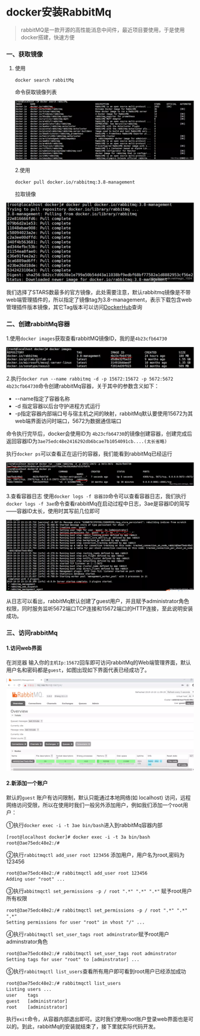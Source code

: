 # docker安装RabbitMq

> rabbitMQ是一款开源的高性能消息中间件，最近项目要使用，于是使用docker搭建，快速方便

### 一、获取镜像

1. 使用

    ```
    docker search rabbitMq
    ```

    命令获取镜像列表

    ![镜像搜索](docker%E5%AE%89%E8%A3%85rabbitmq.assets/16de7942c026e8ae)

    2.使用

    ```
    docker pull docker.io/rabbitmq:3.8-management
    ```

     

    拉取镜像



![在这里插入图片描述](docker%E5%AE%89%E8%A3%85rabbitmq.assets/16de7942c01c9e88)



我们选择了STARS数最多的官方镜像，此处需要注意，默认rabbitmq镜像是不带web端管理插件的，所以指定了镜像tag为3.8-management，表示下载包含web管理插件版本镜像，其它Tag版本可以访问[DockerHub](https://hub.docker.com/_/rabbitmq)查询

### 二、创建rabbitMq容器

1.使用`docker images`获取查看rabbitMQ镜像ID，我的是`4b23cfb64730`

![镜像ID](docker%E5%AE%89%E8%A3%85rabbitmq.assets/16de7942c0e655e1)

2.执行`docker run --name rabbitmq -d -p 15672:15672 -p 5672:5672 4b23cfb64730`命令创建rabbitMq容器，关于其中的参数含义如下：



- --name指定了容器名称
- -d 指定容器以后台守护进程方式运行
- -p指定容器内部端口号与宿主机之间的映射，rabbitMq默认要使用15672为其web端界面访问时端口，5672为数据通信端口

命令执行完毕后，docker会使用ID为 `4b23cfb64730`的镜像创建容器，创建完成后返回容器ID为`3ae75edc48e2416292db6bcae7b1054091cb....(太长省略)`

执行`docker ps`可以查看正在运行的容器，我们能看到rabbitMq已经运行

![创建成功](docker%E5%AE%89%E8%A3%85rabbitmq.assets/16de7942c104cdcb)



3.查看容器日志 使用`docker logs -f 容器ID`命令可以查看容器日志，我们执行`docker logs -f 3ae`命令查看rabbitMq在启动过程中日志，3ae是容器ID的简写——容器ID太长，使用时其写前几位即可

![启动日志](docker%E5%AE%89%E8%A3%85rabbitmq.assets/16de7942c10137d7)

从日志可以看出，rabbitMq默认创建了guest用户，并且赋予administrator角色权限，同时服务监听5672端口TCP连接和15672端口的HTTP连接，至此说明安装成功。

### 三、访问rabbitMq

#### 1.访问web界面

在浏览器 输入你的`主机Ip:15672`回车即可访问rabbitMq的Web端管理界面，默认用户名和密码都是`guest`，如图出现如下界面代表已经成功了。

![在这里插入图片描述](docker%E5%AE%89%E8%A3%85rabbitmq.assets/16de7942c11957a8)



#### 2.新添加一个账户

默认的`guest` 账户有访问限制，默认只能通过本地网络(如 localhost) 访问，远程网络访问受限，所以在使用时我们一般另外添加用户，例如我们添加一个root用户：

①执行`docker exec -i -t 3ae bin/bash`进入到rabbitMq容器内部

```
[root@localhost docker]# docker exec -i -t 3a bin/bash
root@3ae75edc48e2:/# 
```

②执行`rabbitmqctl add_user root 123456` 添加用户，用户名为root,密码为123456

```
root@3ae75edc48e2:/# rabbitmqctl add_user root 123456 
Adding user "root" ...
```

③执行`abbitmqctl set_permissions -p / root ".*" ".*" ".*"` 赋予root用户所有权限

```
root@3ae75edc48e2:/# rabbitmqctl set_permissions -p / root ".*" ".*" ".*"
Setting permissions for user "root" in vhost "/" ...
```

④执行`rabbitmqctl set_user_tags root adminstrator`赋予root用户adminstrator角色

```
root@3ae75edc48e2:/# rabbitmqctl set_user_tags root adminstrator
Setting tags for user "root" to [adminstrator] ...
```

⑤执行`rabbitmqctl list_users`查看所有用户即可看到root用户已经添加成功

```
root@3ae75edc48e2:/# rabbitmqctl list_users
Listing users ...
user	tags
guest	[administrator]
root	[administrator]
```

执行`exit`命令，从容器内部退出即可。这时我们使用root账户登录web界面也是可以的。到此，rabbitMq的安装就结束了，接下里就实际代码开发。